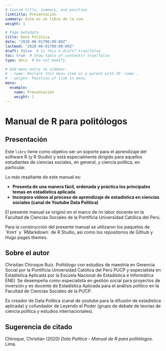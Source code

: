 ```yaml
---
# Course title, summary, and position.
linktitle: Presentación
summary: Este es un libro de la csm.
weight: 1

# Page metadata.
title: Data Política 
date: "2020-08-01T00:00:00Z"
lastmod: "2020-08-01T00:00:00Z"
draft: false  # Is this a draft? true/false
toc: true  # Show table of contents? true/false
type: docs  # Do not modify.

# Add menu entry to sidebar.
# - name: Declare this menu item as a parent with ID `name`.
# - weight: Position of link in menu.
menu:
  example:
    name: Presentación
    weight: 1
---
```

# Manual de R para politólogos

## Presentación

Este `libro` tiene como objetivo ser un soporte para el aprendizaje del software R (y R Studio) y está especialmente dirigido para aquellos estudiantes de ciencias sociales, en general, y ciencia política, en particular. 

Lo más resaltante de este manual es:

* **Presenta de una manera fácil, ordenada y práctica los principales temas en estadística aplicada**
* **Incorpora videos al proceso de aprendizaje de estadística en ciencias sociales (canal de Youtube Data Política)**

El presente manual se originó en el marco de mi labor docente en la Facultad de Ciencias Sociales de la Pontificia Universidad Católica del Perú. 

Para la construcción del presente manual se utilizaron los paquetes de ´Knirt´ y ´RMarkdown´ de R Studio, así como los repositorios de Github y Hugo pages themes. 

## Sobre el autor
Christian Chiroque Ruiz. Politólogo con estudios de maestría en Gerencia Social por la Pontificia Universidad Católica del Perú PUCP y especialista en Estadística Aplicada por la Escuela Nacional de Estadística e Informática ENEI. Se desempeña como especialista en gestión social para proyectos de inversión y es docente de Estadística Aplicada para el análisis político en la Facultad de Ciencias Sociales de la PUCP.

Es creador de Data Política (canal de youtube para la difusión de estadística aplicada) y cofundador de Leyendo el Poder (grupo de debate de teorías de ciencia política y estudios internacionales).

## Sugerencia de citado

Chiroque, Christian (2020) *Data Política - Manual de R para politólogos*. Lima.



